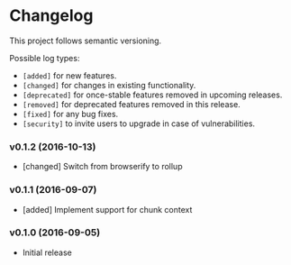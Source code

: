# Changelog

This project follows semantic versioning.

Possible log types:

- `[added]` for new features.
- `[changed]` for changes in existing functionality.
- `[deprecated]` for once-stable features removed in upcoming releases.
- `[removed]` for deprecated features removed in this release.
- `[fixed]` for any bug fixes.
- `[security]` to invite users to upgrade in case of vulnerabilities.


### v0.1.2 (2016-10-13)

- [changed] Switch from browserify to rollup

### v0.1.1 (2016-09-07)

- [added] Implement support for chunk context

### v0.1.0 (2016-09-05)

- Initial release
